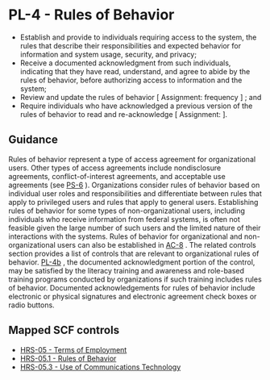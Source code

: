 # PL-4 - Rules of Behavior
- Establish and provide to individuals requiring access to the system, the rules that describe their responsibilities and expected behavior for information and system usage, security, and privacy;
- Receive a documented acknowledgment from such individuals, indicating that they have read, understand, and agree to abide by the rules of behavior, before authorizing access to information and the system;
- Review and update the rules of behavior \[ Assignment: frequency \] ; and
- Require individuals who have acknowledged a previous version of the rules of behavior to read and re-acknowledge \[ Assignment:  \].
## Guidance
Rules of behavior represent a type of access agreement for organizational users. Other types of access agreements include nondisclosure agreements, conflict-of-interest agreements, and acceptable use agreements (see [PS-6](#ps-6) ). Organizations consider rules of behavior based on individual user roles and responsibilities and differentiate between rules that apply to privileged users and rules that apply to general users. Establishing rules of behavior for some types of non-organizational users, including individuals who receive information from federal systems, is often not feasible given the large number of such users and the limited nature of their interactions with the systems. Rules of behavior for organizational and non-organizational users can also be established in [AC-8](#ac-8) . The related controls section provides a list of controls that are relevant to organizational rules of behavior. [PL-4b](#pl-4_smt.b) , the documented acknowledgment portion of the control, may be satisfied by the literacy training and awareness and role-based training programs conducted by organizations if such training includes rules of behavior. Documented acknowledgements for rules of behavior include electronic or physical signatures and electronic agreement check boxes or radio buttons.
## Mapped SCF controls
- [HRS-05 - Terms of Employment](../scf/hrs-05-termsofemployment.md)
- [HRS-05.1 - Rules of Behavior](../scf/hrs-051-rulesofbehavior.md)
- [HRS-05.3 - Use of Communications Technology](../scf/hrs-053-useofcommunicationstechnology.md)